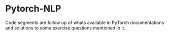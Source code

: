 # Pytorch-NLP

Code segments are follow up of whats available in PyTorch documentations and solutions to some exercise questions mentioned in it.
